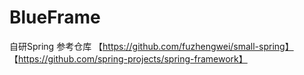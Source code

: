 # BlueFrame
自研Spring
参考仓库
【https://github.com/fuzhengwei/small-spring】
【https://github.com/spring-projects/spring-framework】

